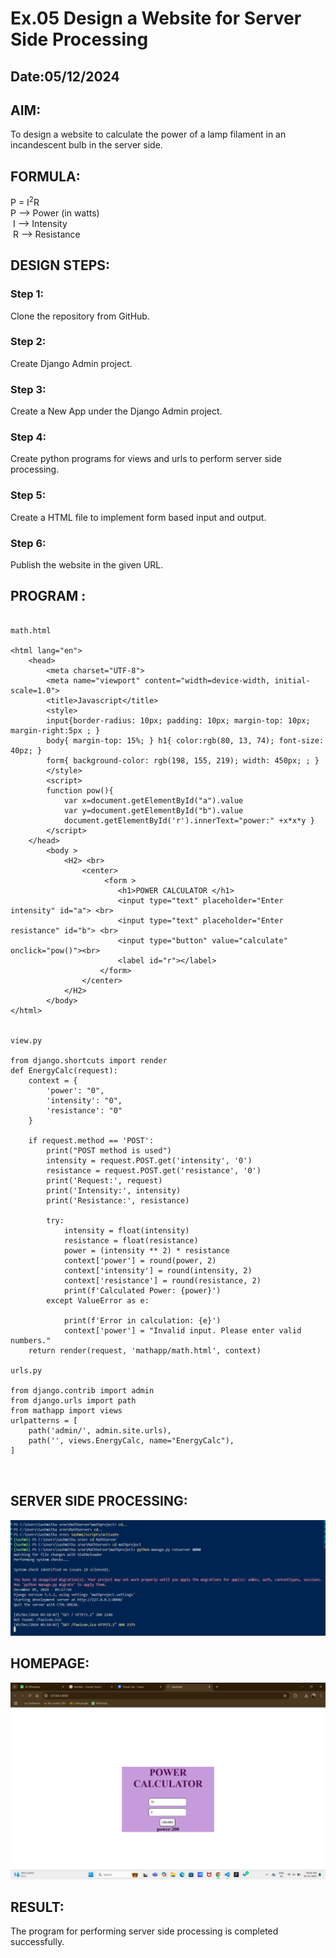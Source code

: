 # Ex.05 Design a Website for Server Side Processing
## Date:05/12/2024

## AIM:
 To design a website to calculate the power of a lamp filament in an incandescent bulb in the server side. 


## FORMULA:
P = I<sup>2</sup>R
<br> P --> Power (in watts)
<br> I --> Intensity
<br> R --> Resistance

## DESIGN STEPS:

### Step 1:
Clone the repository from GitHub.

### Step 2:
Create Django Admin project.

### Step 3:
Create a New App under the Django Admin project.

### Step 4:
Create python programs for views and urls to perform server side processing.

### Step 5:
Create a HTML file to implement form based input and output.

### Step 6:
Publish the website in the given URL.

## PROGRAM :
```

math.html

<html lang="en">
    <head>
        <meta charset="UTF-8">
        <meta name="viewport" content="width=device-width, initial-scale=1.0">
        <title>Javascript</title>
        <style>
        input{border-radius: 10px; padding: 10px; margin-top: 10px; margin-right:5px ; }
        body{ margin-top: 15%; } h1{ color:rgb(80, 13, 74); font-size: 40pz; } 
        form{ background-color: rgb(198, 155, 219); width: 450px; ; }
        </style>
        <script>
        function pow(){ 
            var x=document.getElementById("a").value 
            var y=document.getElementById("b").value 
            document.getElementById('r').innerText="power:" +x*x*y } 
        </script>
    </head>
        <body > 
            <H2> <br> 
                <center>
                     <form >
                        <h1>POWER CALCULATOR </h1> 
                        <input type="text" placeholder="Enter intensity" id="a"> <br>
                        <input type="text" placeholder="Enter resistance" id="b"> <br>
                        <input type="button" value="calculate" onclick="pow()"><br>
                        <label id="r"></label>
                    </form> 
                </center>
            </H2>
        </body>
</html>


view.py

from django.shortcuts import render
def EnergyCalc(request): 
    context = { 
        'power': "0", 
        'intensity': "0", 
        'resistance': "0" 
    } 
    
    if request.method == 'POST': 
        print("POST method is used") 
        intensity = request.POST.get('intensity', '0') 
        resistance = request.POST.get('resistance', '0') 
        print('Request:', request) 
        print('Intensity:', intensity) 
        print('Resistance:', resistance) 
        
        try: 
            intensity = float(intensity) 
            resistance = float(resistance) 
            power = (intensity ** 2) * resistance 
            context['power'] = round(power, 2) 
            context['intensity'] = round(intensity, 2) 
            context['resistance'] = round(resistance, 2) 
            print(f'Calculated Power: {power}') 
        except ValueError as e:
     
            print(f'Error in calculation: {e}') 
            context['power'] = "Invalid input. Please enter valid numbers." 
    return render(request, 'mathapp/math.html', context)

urls.py

from django.contrib import admin
from django.urls import path
from mathapp import views
urlpatterns = [
    path('admin/', admin.site.urls),   
    path('', views.EnergyCalc, name="EnergyCalc"), 
]



```

## SERVER SIDE PROCESSING:
![alt text](<Screenshot 2024-12-05 091838.png>)

## HOMEPAGE:
![alt text](<Screenshot (31).png>)

## RESULT:
The program for performing server side processing is completed successfully.
